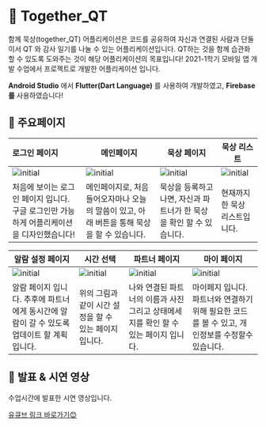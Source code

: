 # 📔 Together_QT

함께 묵상(together_QT) 어플리케이션은 코드를 공유하여 자신과 연결된 사람과 단둘이서 QT 와 감사 일기를 나눌 수 있는 어플리케이션입니다. QT하는 것을 함께 습관화 할 수 있도록 도와주는 것이 해당 어플리케이션의 목표입니다! 2021-1학기 모바일 앱 개발 수업에서 프로젝트로 개발한 어플리케이션 입니다.

**Android Studio** 에서 **Flutter(Dart Language)** 를 사용하여 개발하였고, **Firebase를** 사용하였습니다!

  
    
      
      

## 🎉 주요페이지

| 로그인 페이지                                                | 메인페이지                                                   | 묵상 페이지                                                  | 묵상 리스트                                                  |
| :----------------------------------------------------------- | ------------------------------------------------------------ | ------------------------------------------------------------ | ------------------------------------------------------------ |
| ![initial](https://user-images.githubusercontent.com/42812764/129908809-d7cbeeb8-1411-4d84-b5ba-844f18c48bb6.png) | ![initial](https://user-images.githubusercontent.com/42812764/129908889-aa1ccf1f-dd00-42c2-8508-6c083379bf6d.png) | ![initial](https://user-images.githubusercontent.com/42812764/129908898-bd56601d-a0ba-4748-8332-70e9ec1d5c7b.png) | ![initial](https://user-images.githubusercontent.com/42812764/129908916-894628c7-939d-4ed9-9089-5d6ee525f57c.png) |
| 처음에 보이는 로그인 페이지 입니다. 구글 로그인만 가능하게 어플리케이션을 디자인했습니다! | 메인페이지로, 처음 들어오자마나 오늘의 말씀이 있고, 아래 버튼을 통해 묵상을 할 수 있습니다. | 묵상을 등록하고 나면, 자신과 파트너가 한 묵상을 확인 할 수 있습니다. | 현재까지한 묵상 리스트입니다.                                |


  
    
      
      


| 알람 설정 페이지                                             | 시간 선택                                                    | 파트너 페이지                                                | 마이 페이지                                                  |
| ------------------------------------------------------------ | ------------------------------------------------------------ | ------------------------------------------------------------ | ------------------------------------------------------------ |
| ![initial](https://user-images.githubusercontent.com/42812764/129912733-36a220cc-1e01-4540-91e5-5861b5c13bdf.png) | ![initial](https://user-images.githubusercontent.com/42812764/129908931-21a3e54e-eee7-4413-8cf2-80ed3c09e80b.png) | ![initial](https://user-images.githubusercontent.com/42812764/129908945-5c8db96d-0813-496e-8dcc-05a412888101.png) | ![initial](https://user-images.githubusercontent.com/42812764/129908958-cfa6f53e-9a29-4ae4-a08b-516f17354e0b.png) |
| 알람 페이지 입니다. 추후에 파트너에게 동시간에 알람이 갈 수 있도록 업데이트 할 계획입니다. | 위의 그림과 같이 시간 설정을 할 수 있는 페이지 입니다.       | 나와 연결된 파트너의 이름과 사진 그리고 상태메세지를 확인 할 수 있는 페이지 입니다. | 마이페지 입니다. 파트너와 연결하기 위해 필요한 코드를 볼 수 있고, 개인정보를 수정할수 있습니다. |



  
    
      
        
        

## 🎉 발표 & 시연 영상

수업시간에 발표한 시연 영상입니다. 

[유큐브 링크 바로가기😊](https://www.youtube.com/watch?v=UuJU0MxkYRI)
